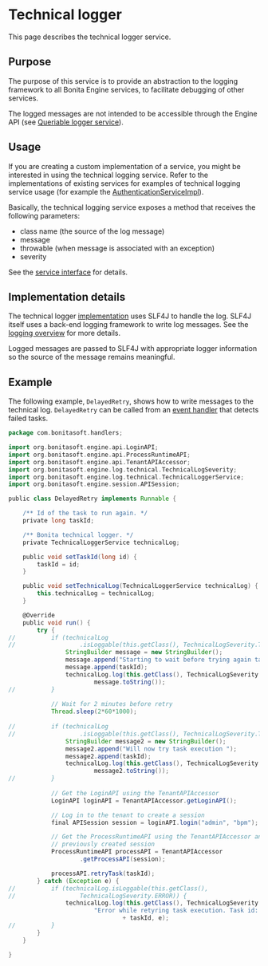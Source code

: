 # Technical logger

This page describes the technical logger service.

## Purpose

The purpose of this service is to provide an abstraction to the logging framework to all Bonita Engine services, to facilitate debugging of other services.

The logged messages are not intended to be accessible through the Engine API (see [Queriable logger service](queriable-logging.md)).

## Usage

If you are creating a custom implementation of a service, you might be interested in using the technical logging
service. Refer to the implementations of existing services for examples of technical logging service usage (for example
the [AuthenticationServiceImpl](https://github.com/bonitasoft/bonita-engine/blob/7.4.3/services/bonita-authentication/bonita-authentication-api-impl/src/main/java/org/bonitasoft/engine/authentication/impl/AuthenticationServiceImpl.java)).

Basically, the technical logging service exposes a method that receives the following parameters: 

* class name (the source of the log message)
* message
* throwable (when message is associated with an exception)
* severity

See the [service interface](https://github.com/bonitasoft/bonita-engine/blob/7.4.3/services/bonita-log/bonita-log-technical-api/src/main/java/org/bonitasoft/engine/log/technical/TechnicalLoggerService.java) for details.

## Implementation details

The technical logger
[implementation](https://github.com/bonitasoft/bonita-engine/blob/7.4.3/services/bonita-log/bonita-log-technical-slf4j/src/main/java/org/bonitasoft/engine/log/technical/TechnicalLoggerSLF4JImpl.java)
uses SLF4J to handle the log. SLF4J itself uses a back-end logging framework to write log messages. See the [logging overview](logging.md) for more details.

Logged messages are passed to SLF4J with appropriate logger information so the source of the message remains meaningful.

## Example

The following example, `DelayedRetry`, shows how to write messages to the technical log. `DelayedRetry` can be called from an [event handler](event-handlers.md) that detects failed tasks.
```groovy
package com.bonitasoft.handlers;

import org.bonitasoft.engine.api.LoginAPI;
import org.bonitasoft.engine.api.ProcessRuntimeAPI;
import org.bonitasoft.engine.api.TenantAPIAccessor;
import org.bonitasoft.engine.log.technical.TechnicalLogSeverity;
import org.bonitasoft.engine.log.technical.TechnicalLoggerService;
import org.bonitasoft.engine.session.APISession;

public class DelayedRetry implements Runnable {

    /** Id of the task to run again. */
    private long taskId;

    /** Bonita technical logger. */
    private TechnicalLoggerService technicalLog;

    public void setTaskId(long id) {
        taskId = id;
    }

    public void setTechnicalLog(TechnicalLoggerService technicalLog) {
        this.technicalLog = technicalLog;
    }

    @Override
    public void run() {
        try {
//          if (technicalLog
//                  .isLoggable(this.getClass(), TechnicalLogSeverity.TRACE)) {
                StringBuilder message = new StringBuilder();
                message.append("Starting to wait before trying again task execution ");
                message.append(taskId);
                technicalLog.log(this.getClass(), TechnicalLogSeverity.TRACE,
                        message.toString());
//          }
            
            // Wait for 2 minutes before retry
            Thread.sleep(2*60*1000);
            
//          if (technicalLog
//                  .isLoggable(this.getClass(), TechnicalLogSeverity.TRACE)) {
                StringBuilder message2 = new StringBuilder();
                message2.append("Will now try task execution ");
                message2.append(taskId);
                technicalLog.log(this.getClass(), TechnicalLogSeverity.TRACE,
                        message2.toString());
//          }
            
            // Get the LoginAPI using the TenantAPIAccessor
            LoginAPI loginAPI = TenantAPIAccessor.getLoginAPI();

            // Log in to the tenant to create a session
            final APISession session = loginAPI.login("admin", "bpm");

            // Get the ProcessRuntimeAPI using the TenantAPIAccessor and the
            // previously created session
            ProcessRuntimeAPI processAPI = TenantAPIAccessor
                    .getProcessAPI(session);

            processAPI.retryTask(taskId);
        } catch (Exception e) {
//          if (technicalLog.isLoggable(this.getClass(),
//                  TechnicalLogSeverity.ERROR)) {
                technicalLog.log(this.getClass(), TechnicalLogSeverity.ERROR,
                        "Error while retyring task execution. Task id: "
                                + taskId, e);
//          }
        }
    }

}
```
